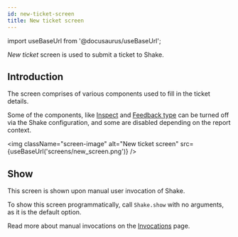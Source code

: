 ```yaml
---
id: new-ticket-screen
title: New ticket screen
---
```

import useBaseUrl from '@docusaurus/useBaseUrl';

*New ticket* screen is used to submit a ticket to Shake.

## Introduction

The screen comprises of various components used to fill in the ticket details.

Some of the components, like [Inspect](ios/configuration-and-data/inspect.md) and [Feedback type](ios/customer-feedback/feedback-type.md) can be turned off via the Shake configuration, and some
are disabled depending on the report context.

<img
  className="screen-image"
  alt="New ticket screen"
  src={useBaseUrl('screens/new_screen.png')}
/>

## Show

This screen is shown upon manual user invocation of Shake.

To show this screen programmatically, call `Shake.show` with no arguments, as it is the default option.

Read more about manual invocations on the [Invocations](ios/customer-feedback/invoke.md/#invoke-through-code) page.
